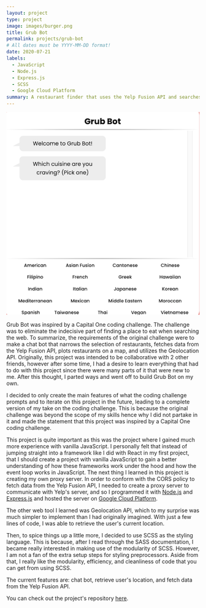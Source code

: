 ```yaml
---
layout: project
type: project
image: images/burger.png
title: Grub Bot
permalink: projects/grub-bot
# All dates must be YYYY-MM-DD format!
date: 2020-07-21
labels:
  - JavaScript
  - Node.js
  - Express.js
  - SCSS
  - Google Cloud Platform
summary: A restaurant finder that uses the Yelp Fusion API and searches based on the user preferences using a chat bot.
---
```


<img class="ui medium right floated rounded image" src="../images/grub-bot.png">

Grub Bot was inspired by a Capital One coding challenge. The challenge was to eliminate the indecisive part of finding a place to eat when searching the web. To summarize, the requirements of the original challenge were to make a chat bot that narrows the selection of restaurants, fetches data from the Yelp Fusion API, plots restaurants on a map, and utilizes the Geolocation API. Originally, this project was intended to be collaborative with 2 other friends, however after some time, I had a desire to learn everything that had to do with this project since there were many parts of it that were new to me. After this thought, I parted ways and went off to build Grub Bot on my own.

I decided to only create the main features of what the coding challenge prompts and to iterate on this project in the future, leading to a complete version of my take on the coding challenge. This is because the original challenge was beyond the scope of my skills hence why I did not partake in it and made the statement that this project was inspired by a Capital One coding challenge.

This project is quite important as this was the project where I gained much more experience with vanilla JavaScript. I personally felt that instead of jumping straight into a framework like I did with React in my first project, that I should create a project with vanilla JavaScript to gain a better understanding of how these frameworks work under the hood and how the event loop works in JavaScript. The next thing I learned in this project is creating my own proxy server. In order to conform with the CORS policy to fetch data from the Yelp Fusion API, I needed to create a proxy server to communicate with Yelp's server, and so I programmed it with [Node.js](https://nodejs.org/en/) and [Express.js](https://expressjs.com/) and hosted the server on [Google Cloud Platform](https://cloud.google.com/).

The other web tool I learned was Geolocation API, which to my surprise was much simpler to implement than I had originally imagined. With just a few lines of code, I was able to retrieve the user's current location.

Then, to spice things up a little more, I decided to use SCSS as the styling language. This is because, after I read through the SASS documentation, I became really interested in making use of the modularity of SCSS. However, I am not a fan of the extra setup steps for styling preprocessors. Aside from that, I really like the modularity, efficiency, and cleanliness of code that you can get from using SCSS.

The current features are: chat bot, retrieve user's location, and fetch data from the Yelp Fusion API.

You can check out the project's repository [here](https://github.com/jackiewong99/grub-bot).
